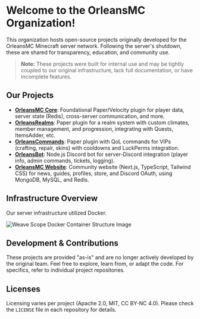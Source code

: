 # Welcome to the OrleansMC Organization!

This organization hosts open-source projects originally developed for the OrleansMC Minecraft server network. Following the server's shutdown, these are shared for transparency, education, and community use.

> **Note:** These projects were built for internal use and may be tightly coupled to our original infrastructure, lack full documentation, or have incomplete features.

## Our Projects

*   **[OrleansMC Core](https://github.com/OrleansMC/OrleansMC)**: Foundational Paper/Velocity plugin for player data, server state (Redis), cross-server communication, and more.
*   **[OrleansRealms](https://github.com/OrleansMC/OrleansRealms)**: Paper plugin for a realm system with custom climates, member management, and progression, integrating with Quests, ItemsAdder, etc.
*   **[OrleansCommands](https://github.com/OrleansMC/OrleansCommands)**: Paper plugin with QoL commands for VIPs (crafting, repair, skins) with cooldowns and LuckPerms integration.
*   **[OrleansBot](https://github.com/OrleansMC/OrleansBot)**: Node.js Discord bot for server-Discord integration (player info, admin commands, tickets, logging).
*   **[OrleansMC Website](https://github.com/OrleansMC/OrleansWebsite)**: Community website (Next.js, TypeScript, Tailwind CSS) for news, guides, profiles, store, and Discord OAuth, using MongoDB, MySQL, and Redis.

## Infrastructure Overview

Our server infrastructure utilized Docker.

![Weave Scope Docker Container Structure Image](https://i.imgur.com/ylhK4aw.png)

## Development & Contributions

These projects are provided "as-is" and are no longer actively developed by the original team. Feel free to explore, learn from, or adapt the code. For specifics, refer to individual project repositories.

## Licenses

Licensing varies per project (Apache 2.0, MIT, CC BY-NC 4.0). Please check the `LICENSE` file in each repository for details.
